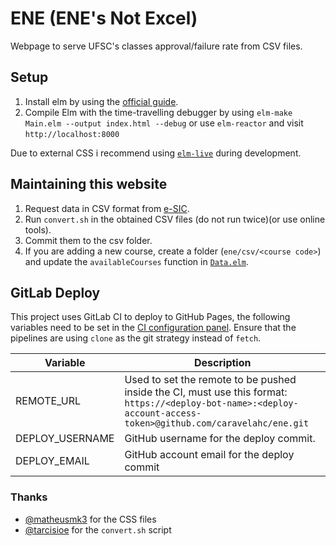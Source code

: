 # ENE (ENE's Not Excel)

Webpage to serve UFSC's classes approval/failure rate from CSV files.

## Setup
1. Install elm by using the [official guide](https://guide.elm-lang.org/install.html).
2. Compile Elm with the time-travelling debugger by using
`elm-make Main.elm --output index.html --debug`
or use `elm-reactor` and visit `http://localhost:8000`

Due to external CSS i recommend using [`elm-live`](https://github.com/wking-io/elm-live) during development.

## Maintaining this website
1. Request data in CSV format from [e-SIC](https://esic.cgu.gov.br/).
2. Run `convert.sh` in the obtained CSV files (do not run twice)(or use online tools).
3. Commit them to the csv folder.
4. If you are adding a new course, create a folder (`ene/csv/<course code>`) and update the `availableCourses` function in [`Data.elm`](https://github.com/caravelahc/ene/blob/master/src/Data.elm).

## GitLab Deploy
This project uses GitLab CI to deploy to GitHub Pages, the following variables need to be set in the [CI configuration panel](https://gitlab.com/caravelahc/ene/-/settings/ci_cd).
Ensure that the pipelines are using `clone` as the git strategy instead of `fetch`.

Variable|Description
|-|-|
REMOTE_URL|Used to set the remote to be pushed inside the CI, must use this format: `https://<deploy-bot-name>:<deploy-account-access-token>@github.com/caravelahc/ene.git`
DEPLOY_USERNAME|GitHub username for the deploy commit.
DEPLOY_EMAIL|GitHub account email for the deploy commit

### Thanks
- [@matheusmk3](https://github.com/MatheusMK3) for the CSS files
- [@tarcisioe](https://github.com/tarcisioe/) for the `convert.sh` script
